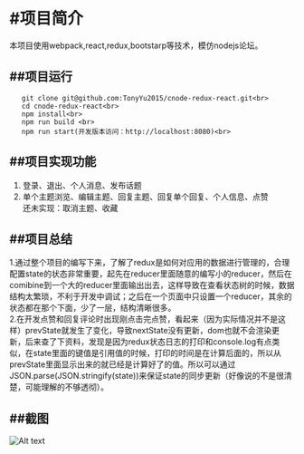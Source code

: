 #项目简介<br>
====
  本项目使用webpack,react,redux,bootstarp等技术，模仿nodejs论坛。<br>

##项目运行<br>
----
```
   git clone git@github.com:TonyYu2015/cnode-redux-react.git<br>
   cd cnode-redux-react<br>
   npm install<br>
   npm run build <br>
   npm run start(开发版本访问：http://localhost:8080)<br>
   ```
   
##项目实现功能<br>
----
1. 登录、退出、个人消息、发布话题
2. 单个主题浏览、编辑主题、回复主题、回复单个回复、个人信息、点赞<br>
还未实现：取消主题、收藏


##项目总结<br>
----
1.通过整个项目的编写下来，了解了redux是如何对应用的数据进行管理的，合理配置state的状态非常重要，起先在reducer里面随意的编写小的reducer，然后在comibine到一个大的reducer里面输出出去，这样导致在查看状态树的时候，数据结构太繁琐，不利于开发中调试；之后在一个页面中只设置一个reducer，其余的状态都在那个下面，少了一层，结构清晰很多。<br>
2.在开发点赞和回复评论时出现刚点击完点赞，看起来（因为实际情况并不是这样）prevState就发生了变化，导致nextState没有更新，dom也就不会渲染更新，后来查了下资料，发现是因为redux状态日志的打印和console.log有点类似，在state里面的键值是引用值的时候，打印的时间是在计算后面的，所以从prevState里面显示出来的就已经是计算好了的值。所以可以通过JSON.parse(JSON.stringify(state))来保证state的同步更新（好像说的不是很清楚，可能理解的不够透彻）。<br>

##截图<br>
----
![Alt text](/path/to/img.jpg)
